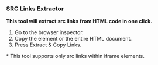 <h3 class="text-center">SRC Links Extractor</h3>
<p><b>This tool will extract src links from HTML code in one click.</b></p>
<ol>
<li>Go to the browser inspector.</li>
<li>Copy the element or the entire HTML document.</li>
<li>Press Extract & Copy Links.</li>
</ol>
<p>* This tool supports only src links within iframe elements.</p>
